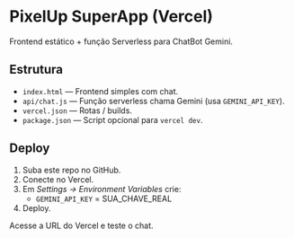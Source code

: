 # PixelUp SuperApp (Vercel)

Frontend estático + função Serverless para ChatBot Gemini.

## Estrutura
- `index.html` — Frontend simples com chat.
- `api/chat.js` — Função serverless chama Gemini (usa `GEMINI_API_KEY`).
- `vercel.json` — Rotas / builds.
- `package.json` — Script opcional para `vercel dev`.

## Deploy
1. Suba este repo no GitHub.
2. Conecte no Vercel.
3. Em *Settings → Environment Variables* crie:
   - `GEMINI_API_KEY` = SUA_CHAVE_REAL
4. Deploy.

Acesse a URL do Vercel e teste o chat.
